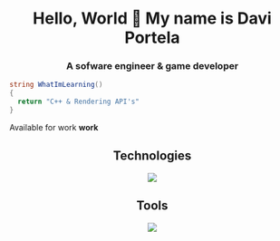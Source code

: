 
<div align="center">
  <h1>Hello, World 🌟 My name is Davi Portela</h1>
  <h3>A sofware engineer & game developer</h3>
</div>

```cs
string WhatImLearning()
{
  return "C++ & Rendering API's"
}
```

<p color="#ffd35c">Available for work <strong>work</strong></p>

<div align="center">
  <h2>Technologies</h2>
  <p>
    <a href="https://skillicons.dev">
      <img src="https://skillicons.dev/icons?i=cs,cpp,ts,bots,java" />
    </a>
  </p>
  
  <h2>Tools</h2>
  <p>
    <a href="https://skillicons.dev">
      <img src="https://skillicons.dev/icons?i=vscode,visualstudio,github,unity" />
   </a>
  </p>
</div>

